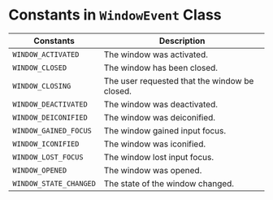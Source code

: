 # Constants in `WindowEvent` Class

|Constants|Description|
|---|---|
|`WINDOW_ACTIVATED`|The window was activated.|
|`WINDOW_CLOSED`|The window has been closed.|
|`WINDOW_CLOSING`|The user requested that the window be closed.|
|`WINDOW_DEACTIVATED`|The window was deactivated.|
|`WINDOW_DEICONIFIED`|The window was deiconified.|
|`WINDOW_GAINED_FOCUS`|The window gained input focus.|
|`WINDOW_ICONIFIED`|The window was iconified.|
|`WINDOW_LOST_FOCUS`|The window lost input focus.|
|`WINDOW_OPENED`|The window was opened.|
|`WINDOW_STATE_CHANGED`|The state of the window changed.|